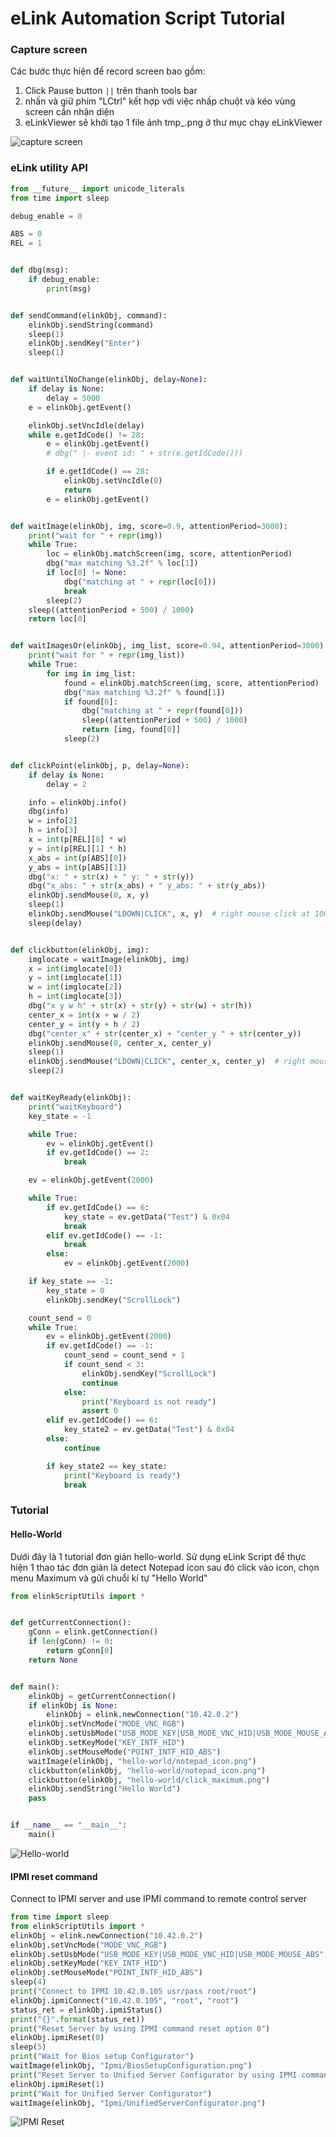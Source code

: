 # eLink Automation Script Tutorial 

### Capture screen 

Các bước thực hiện để record screen bao gồm: 

1. Click Pause button `||` trên thanh tools bar 
2. nhấn và giữ phím "LCtrl" kết hợp với việc nhấp chuột và kéo vùng screen cần nhận diện 
3. eLinkViewer sẽ khởi tạo 1 file ảnh tmp_<xx>.png ở thư mục chạy eLinkViewer 

![capture screen](https://lh3.googleusercontent.com/-s-0ObAxnfuY/W4YQ251OwTI/AAAAAAAAAIU/YhrmlqYxlLEcRC2EDZIdUf0t01VS6xzvgCHMYCw/s0/2018-08-29_10-19-49.gif)



### eLink utility API

```python
from __future__ import unicode_literals
from time import sleep

debug_enable = 0

ABS = 0
REL = 1


def dbg(msg):
    if debug_enable:
        print(msg)


def sendCommand(elinkObj, command):
    elinkObj.sendString(command)
    sleep(1)
    elinkObj.sendKey("Enter")
    sleep(1)


def waitUntilNoChange(elinkObj, delay=None):
    if delay is None:
        delay = 5000
    e = elinkObj.getEvent()

    elinkObj.setVncIdle(delay)
    while e.getIdCode() != 28:
        e = elinkObj.getEvent()
        # dbg(" |- event id: " + str(e.getIdCode()))

        if e.getIdCode() == 28:
            elinkObj.setVncIdle(0)
            return
        e = elinkObj.getEvent()


def waitImage(elinkObj, img, score=0.9, attentionPeriod=3000):
    print("wait for " + repr(img))
    while True:
        loc = elinkObj.matchScreen(img, score, attentionPeriod)
        dbg("max matching %3.2f" % loc[1])
        if loc[0] != None:
            dbg("matching at " + repr(loc[0]))
            break
        sleep(2)
    sleep((attentionPeriod + 500) / 1000)
    return loc[0]


def waitImagesOr(elinkObj, img_list, score=0.94, attentionPeriod=3000):
    print("wait for " + repr(img_list))
    while True:
        for img in img_list:
            found = elinkObj.matchScreen(img, score, attentionPeriod)
            dbg("max matching %3.2f" % found[1])
            if found[0]:
                dbg("matching at " + repr(found[0]))
                sleep((attentionPeriod + 500) / 1000)
                return [img, found[0]]
            sleep(2)


def clickPoint(elinkObj, p, delay=None):
    if delay is None:
        delay = 2

    info = elinkObj.info()
    dbg(info)
    w = info[2]
    h = info[3]
    x = int(p[REL][0] * w)
    y = int(p[REL][1] * h)
    x_abs = int(p[ABS][0])
    y_abs = int(p[ABS][1])
    dbg("x: " + str(x) + " y: " + str(y))
    dbg("x_abs: " + str(x_abs) + " y_abs: " + str(y_abs))
    elinkObj.sendMouse(0, x, y)
    sleep(1)
    elinkObj.sendMouse("LDOWN|CLICK", x, y)  # right mouse click at 100,100	(or 0x40)
    sleep(delay)


def clickbutton(elinkObj, img):
    imglocate = waitImage(elinkObj, img)
    x = int(imglocate[0])
    y = int(imglocate[1])
    w = int(imglocate[2])
    h = int(imglocate[3])
    dbg("x y w h" + str(x) + str(y) + str(w) + str(h))
    center_x = int(x + w / 2)
    center_y = int(y + h / 2)
    dbg("center_x" + str(center_x) + "center_y " + str(center_y))
    elinkObj.sendMouse(0, center_x, center_y)
    sleep(1)
    elinkObj.sendMouse("LDOWN|CLICK", center_x, center_y)  # right mouse click at 100,100	(or 0x40)
    sleep(2)


def waitKeyReady(elinkObj):
    print("waitKeyboard")
    key_state = -1

    while True:
        ev = elinkObj.getEvent()
        if ev.getIdCode() == 2:
            break

    ev = elinkObj.getEvent(2000)

    while True:
        if ev.getIdCode() == 6:
            key_state = ev.getData("Test") & 0x04
            break
        elif ev.getIdCode() == -1:
            break
        else:
            ev = elinkObj.getEvent(2000)

    if key_state == -1:
        key_state = 0
        elinkObj.sendKey("ScrollLock")

    count_send = 0
    while True:
        ev = elinkObj.getEvent(2000)
        if ev.getIdCode() == -1:
            count_send = count_send + 1
            if count_send < 3:
                elinkObj.sendKey("ScrollLock")
                continue
            else:
                print("Keyboard is not ready")
                assert 0
        elif ev.getIdCode() == 6:
            key_state2 = ev.getData("Test") & 0x04
        else:
            continue

        if key_state2 == key_state:
            print("Keyboard is ready")
            break
```

### Tutorial 

#### Hello-World 

Dưới đây là 1 tutorial đơn giản hello-world. Sử dụng eLink Script để thực hiện 1 thao tác đơn giản là detect Notepad icon sau đó click vào icon, chọn menu Maximum và gửi chuổi kí tự "Hello World" 

```python
from elinkScriptUtils import *


def getCurrentConnection():
    gConn = elink.getConnection()
    if len(gConn) != 0:
        return gConn[0]
    return None


def main():
    elinkObj = getCurrentConnection()
    if elinkObj is None:
        elinkObj = elink.newConnection("10.42.0.2")
    elinkObj.setVncMode("MODE_VNC_RGB")
    elinkObj.setUsbMode("USB_MODE_KEY|USB_MODE_VNC_HID|USB_MODE_MOUSE_ABS", 0)
    elinkObj.setKeyMode("KEY_INTF_HID")
    elinkObj.setMouseMode("POINT_INTF_HID_ABS")
    waitImage(elinkObj, "hello-world/notepad_icon.png")
    clickbutton(elinkObj, "hello-world/notepad_icon.png")
    clickbutton(elinkObj, "hello-world/click_maximum.png")
    elinkObj.sendString("Hello World")
    pass


if __name__ == "__main__":
    main()
```

![Hello-world](https://lh3.googleusercontent.com/-cSSV8M3hm5w/W4ZacBCdsvI/AAAAAAAAAJY/ogeJLi1ihigTYPXOA-JTFm2XCp1Cm0IxwCHMYCw/s0/2018-08-29_15-31-05.gif)

#### IPMI reset command

Connect to IPMI server and use IPMI command to remote control server 

```python
from time import sleep
from elinkScriptUtils import *
elinkObj = elink.newConnection("10.42.0.2")
elinkObj.setVncMode("MODE_VNC_RGB")
elinkObj.setUsbMode("USB_MODE_KEY|USB_MODE_VNC_HID|USB_MODE_MOUSE_ABS", 0)
elinkObj.setKeyMode("KEY_INTF_HID")
elinkObj.setMouseMode("POINT_INTF_HID_ABS")
sleep(4)
print("Connect to IPMI 10.42.0.105 usr/pass root/root")
elinkObj.ipmiConnect("10.42.0.105", "root", "root")
status_ret = elinkObj.ipmiStatus()
print("{}".format(status_ret))
print("Reset Server by using IPMI command reset option 0")
elinkObj.ipmiReset(0)
sleep(5)
print("Wait for Bios setup Configurator")
waitImage(elinkObj, "Ipmi/BiosSetupConfiguration.png")
print("Reset Server to Unified Server Configurator by using IPMI command reset")
elinkObj.ipmiReset(1)
print("Wait for Unified Server Configurator")
waitImage(elinkObj, "Ipmi/UnifiedServerConfigurator.png")

```

![IPMI Reset](https://lh3.googleusercontent.com/-ueC6sWDyano/W4Z-CBXw9UI/AAAAAAAAAJw/ozmlyXDH2_Mw9rrN1SkTFHP3J9wSKFrSwCHMYCw/s0/2018-08-29_18-02-06.gif)

